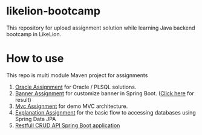 # likelion-bootcamp
This repository for upload assignment solution while learning Java backend bootcamp in LikeLion.
# How to use
This repo is multi module Maven project for assignments
1. <a href="oracle">Oracle Assignment</a> for Oracle / PLSQL solutions.
2. <a href="banner">Banner Assignment</a> for customize banner in Spring Boot. (<a href="https://raw.githubusercontent.com/phuongnt-git/likelion-bootcamp/master/src/main/resources/static/img/banner-result.jpg">Click here</a> for result)
3. <a href="mvc">Mvc Assignment</a> for demo MVC architecture.
4. <a href="explanation/spring-data-jpa.md">Explanation Assignment</a> for the basic flow to accessing databases using Spring Data JPA
5. <a href="rest/rest-api.md">Restfull CRUD API Spring Boot application</a>